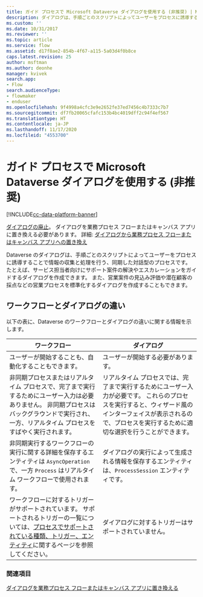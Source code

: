 ```yaml
---
title: ガイド プロセスで Microsoft Dataverse ダイアログを使用する (非推奨) | MicrosoftDocs
description: ダイアログは、手順ごとのスクリプトによってユーザーをプロセスに誘導することで情報の収集と処理を行う、同期した対話型のプロセスです
ms.custom: ''
ms.date: 10/31/2017
ms.reviewer: ''
ms.topic: article
ms.service: flow
ms.assetid: d17f8ae2-854b-4f67-a115-5a03d4f0b8ce
caps.latest.revision: 25
author: msftman
ms.author: deonhe
manager: kvivek
search.app:
- Flow
search.audienceType:
- flowmaker
- enduser
ms.openlocfilehash: 9f4998a4cfc3e9e2652fe37ed7456c4b7333c7b7
ms.sourcegitcommit: df7fb20065cfafc153b4bc4019dff2c94f4ef567
ms.translationtype: HT
ms.contentlocale: ja-JP
ms.lasthandoff: 11/17/2020
ms.locfileid: "4553700"
---
```

# <a name="use-microsoft-dataverse-dialogs-for-guided-processes-deprecated"></a>ガイド プロセスで Microsoft Dataverse ダイアログを使用する (非推奨)

[!INCLUDE[cc-data-platform-banner](./includes/cc-data-platform-banner.md)]


[ダイアログの廃止](/dynamics365/get-started/whats-new/customer-engagement/important-changes-coming#dialogs-are-deprecated)。 ダイアログを業務プロセス フローまたはキャンバス アプリに置き換える必要があります。 詳細: [ダイアログから業務プロセス フローまたはキャンバス アプリへの置き換え](replace-dialogs.md) 

Dataverse のダイアログは、手順ごとのスクリプトによってユーザーをプロセスに誘導することで情報の収集と処理を行う、同期した対話型のプロセスです。 たとえば、サービス担当者向けにサポート案件の解決やエスカレーションをガイドするダイアログを作成できます。 また、営業案件の見込み評価や潜在顧客の採点などの営業プロセスを標準化するダイアログを作成することもできます。

## <a name="differences-between-workflows-and-dialogs"></a>ワークフローとダイアログの違い

以下の表に、Dataverse のワークフローとダイアログの違いに関する情報を示します。  


| ワークフロー     |    ダイアログ      |
|---------------|--------------|
|                                                                                                  ユーザーが開始することも、自動化することもできます。                                                                                                   |                                                                                          ユーザーが開始する必要があります。                                                                                          |
|                                  非同期プロセスまたはリアルタイム プロセスで、完了まで実行するためにユーザー入力は必要ありません。 非同期プロセスはバックグラウンドで実行され、一方、リアルタイム プロセスをすばやく実行されます。                                   | リアルタイム プロセスでは、完了まで実行するためにユーザー入力が必要です。 これらのプロセスを実行すると、ウィザード風のインターフェイスが表示されるので、プロセスを実行するために適切な選択を行うことができます。 |
|                                                    非同期実行するワークフローの実行に関する詳細を保存するエンティティは `AsyncOperation`で、一方 `Process` はリアルタイム ワークフローで使用されます。                                                     |                                                       ダイアログの実行によって生成される情報を保存するエンティティは、`ProcessSession` エンティティです。                                                       |
|                  ワークフローに対するトリガーがサポートされています。 サポートされるトリガーの一覧については、[プロセスでサポートされている種類、トリガー、エンティティ](/dynamics365/customer-engagement/developer/supported-types-triggers-entities-actions-processes)に関するページを参照してください。                   |                                                                                   ダイアログに対するトリガーはサポートされていません。                                                                                    |
  
### <a name="see-also"></a>関連項目
[ダイアログを業務プロセス フローまたはキャンバス アプリに置き換える](replace-dialogs.md)
